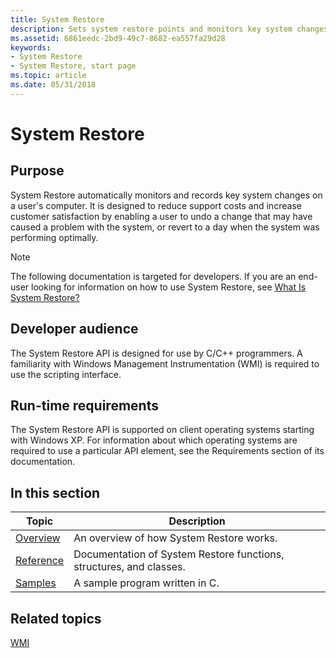 ```yaml
---
title: System Restore
description: Sets system restore points and monitors key system changes from a program to enable a rollback of the system to a previous state. Write automatic recovery code or wmi script to restore system state to a registered restore point.
ms.assetid: 6861eedc-2bd9-49c7-8682-ea557fa29d28
keywords:
- System Restore
- System Restore, start page
ms.topic: article
ms.date: 05/31/2018
---
```


# System Restore

## Purpose

System Restore automatically monitors and records key system changes on a user's computer. It is designed to reduce support costs and increase customer satisfaction by enabling a user to undo a change that may have caused a problem with the system, or revert to a day when the system was performing optimally.

> [!Note]  
> The following documentation is targeted for developers. If you are an end-user looking for information on how to use System Restore, see [What Is System Restore?](https://windows.microsoft.com/windows/What-is-System-Restore#1TC=windows-7)

 

## Developer audience

The System Restore API is designed for use by C/C++ programmers. A familiarity with Windows Management Instrumentation (WMI) is required to use the scripting interface.

## Run-time requirements

The System Restore API is supported on client operating systems starting with Windows XP. For information about which operating systems are required to use a particular API element, see the Requirements section of its documentation.

## In this section



| Topic                                                | Description                                                                    |
|------------------------------------------------------|--------------------------------------------------------------------------------|
| [Overview](about-system-restore.md)<br/>      | An overview of how System Restore works.<br/>                            |
| [Reference](system-restore-reference.md)<br/> | Documentation of System Restore functions, structures, and classes.<br/> |
| [Samples](using-system-restore.md)<br/>       | A sample program written in C.<br/>                                      |



 

## Related topics

<dl> <dt>

[WMI](https://docs.microsoft.com/windows/desktop/WmiSdk/wmi-start-page)
</dt> </dl>

 

 





